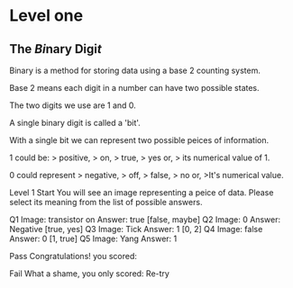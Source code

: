 ---
---

# Level one
## The *Bi*nary Digi*t*

Binary is a method for storing data using a base 2 counting system.

Base 2 means each digit in a number can have two possible states.

The two digits we use are 1 and 0.

A single binary digit is called a 'bit'.

With a single bit we can represent two possible peices of information.

1 could be:
    > positive, 
    > on, 
    > true, 
    > yes or, 
    > its numerical value of 1.

0 could represent 
    > negative,
    > off,
    > false,
    > no or,
    >It's numerical value.
    
Level 1 Start
You will see an image representing a peice of data.
Please select its meaning from the list of possible answers.

Q1
Image: transistor on
Answer: true [false, maybe]
Q2
Image: 0
Answer: Negative [true, yes]
Q3
Image: Tick
Answer: 1 [0, 2]
Q4
Image: false
Answer: 0 [1, true]
Q5
Image: Yang
Answer: 1

Pass
Congratulations! you scored:

Fail
What a shame, you only scored: 
Re-try